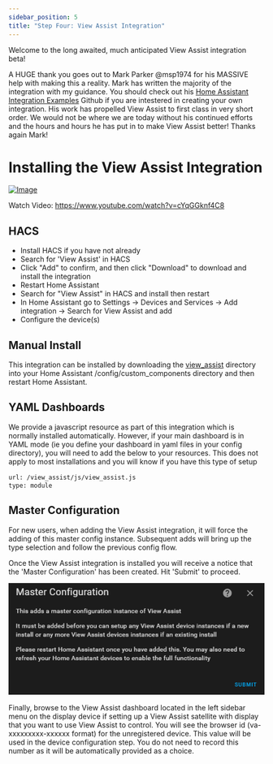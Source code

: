 ```yaml
---
sidebar_position: 5
title: "Step Four: View Assist Integration"
---
```


Welcome to the long awaited, much anticipated View Assist integration beta!  

A HUGE thank you goes out to Mark Parker @msp1974 for his MASSIVE help with making this a reality.  Mark has written the majority of the integration with my guidance.  You should check out his [Home Assistant Integration Examples](https://github.com/msp1974/HAIntegrationExamples) Github if you are intestered in creating your own integration.  His work has propelled View Assist to first class in very short order.  We would not be where we are today without his continued efforts and the hours and hours he has put in to make View Assist better!  Thanks again Mark!



# Installing the View Assist Integration

[![Image](https://img.youtube.com/vi/cYqGGknf4C8/mqdefault.jpg)](https://www.youtube.com/watch?v=cYqGGknf4C8)


Watch Video: https://www.youtube.com/watch?v=cYqGGknf4C8


## HACS
* Install HACS if you have not already
* Search for 'View Assist' in HACS
* Click "Add" to confirm, and then click "Download" to download and install the integration
* Restart Home Assistant
* Search for "View Assist" in HACS and install then restart
* In Home Assistant go to Settings -> Devices and Services -> Add integration -> Search for View Assist and add
* Configure the device(s)

## Manual Install

This integration can be installed by downloading the [view_assist](https://github.com/dinki/view_assist_integration/tree/main/custom_components) directory into your Home Assistant /config/custom_components directory and then restart Home Assistant.


## YAML Dashboards

We provide a javascript resource as part of this integration which is normally installed automatically.  However, if your main dashboard is in YAML mode (ie you define your dashboard in yaml files in your config directory), you will need to add the below to your resources.  This does not apply to most installations and you will know if you have this type of setup

```
url: /view_assist/js/view_assist.js
type: module
```

## Master Configuration

For new users, when adding the View Assist integration, it will force the adding of this master config instance. Subsequent adds will bring up the type selection and follow the previous config flow.

Once the View Assist integration is installed you will receive a notice that the 'Master Configuration' has been created.  Hit 'Submit' to proceed.

![](./vaint1.png)


Finally, browse to the View Assist dashboard located in the left sidebar menu on the display device if setting up a View Assist satellite with display that you want to use View Assist to control.  You will see the browser id (va-xxxxxxxxx-xxxxxx format) for the unregistered device.  This value will be used in the device configuration step.  You do not need to record this number as it will be automatically provided as a choice.
